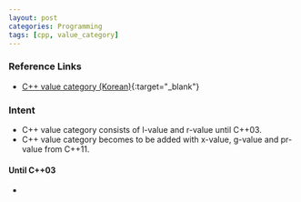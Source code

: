 ```yaml
---
layout: post
categories: Programming
tags: [cpp, value_category]
---
```



### Reference Links

- [C++ value category (Korean)](<https://blog.seulgi.kim/2017/06/cpp11-value-category.html>){:target="_blank"}

### Intent

- C++ value category consists of l-value and r-value until C++03.
- C++ value category becomes to be added with x-value, g-value and pr-value from C++11.

#### Until C++03

-

